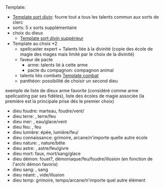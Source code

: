 Template:
- [Template sort divin](../Tempates/Template%20sort%20divin.md): fourre tout a tous les talents commun aux sorts de clerc
- sorts: 5 x sorts supplémentaire
- choix du dieux
	- [Template sort divin suppérieur](../Tempates/Template%20sort%20divin%20suppérieur.md)
- Template au choix *2
	- spellcaster expert + Talents liée à la divinité (copie des école de magie des mages mais limité par le choix de la divinité)
	- faveur de pacte
		- arme: talents lié à cette arme
		- pacte du compagnon: compagnon animal
	- talents liés combats [Template combat](../Tempates/Template%20combat.md)
	- panthéon: possibilité de choisir un second dieu


exemple de liste de dieux
arme favorite (considéré comme arme spellcasting par ses fidèles), liste des écoles de magie associée (la première est la principale prise dés le premier choix)
- dieu foudre: marteau, foudre/vent/
- dieu terre: , terre/feu
- dieu mer: , eau/glace/vent
- dieu feu: , feu
- dieu lumière: épée, lumière/feu/
- dieu connaissance: grimoire, arcane/n'importe quelle autre école
- dieu nature: , nature/bête
- dieu astre: , astre/feu/givre
- dieu mort: faux, mort/sang/glace
- dieu démon: fouet?, démoniaque/feu/foudre/illusion (en fonction de l'archi démon favoris)
- dieu sang: , sang
- dieu néant: , vide/illusion
- dieu temp: grimoire, temps/arcane/n'importe quel autre élément